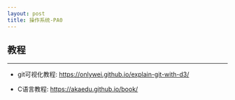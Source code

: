 ```yaml
---
layout: post
title: 操作系统-PA0
---
```


## 教程

---

- git可视化教程: https://onlywei.github.io/explain-git-with-d3/

- C语言教程: https://akaedu.github.io/book/